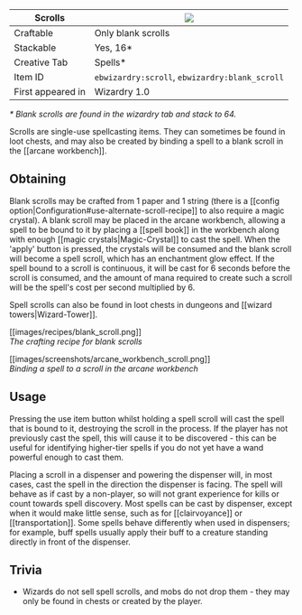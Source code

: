 | Scrolls |![](https://github.com/Electroblob77/Wizardry/blob/1.12.2/src/main/resources/assets/ebwizardry/textures/items/scroll.png)|
|---|---|
| Craftable | Only blank scrolls |
| Stackable | Yes, 16* |
| Creative Tab | Spells* |
| Item ID | `ebwizardry:scroll`, `ebwizardry:blank_scroll` |
| First appeared in | Wizardry 1.0 |

_* Blank scrolls are found in the wizardry tab and stack to 64._

Scrolls are single-use spellcasting items. They can sometimes be found in loot chests, and may also be created by binding a spell to a blank scroll in the [[arcane workbench]].

## Obtaining
Blank scrolls may be crafted from 1 paper and 1 string (there is a [[config option|Configuration#use-alternate-scroll-recipe]] to also require a magic crystal). A blank scroll may be placed in the arcane workbench, allowing a spell to be bound to it by placing a [[spell book]] in the workbench along with enough [[magic crystals|Magic-Crystal]] to cast the spell. When the 'apply' button is pressed, the crystals will be consumed and the blank scroll will become a spell scroll, which has an enchantment glow effect. If the spell bound to a scroll is continuous, it will be cast for 6 seconds before the scroll is consumed, and the amount of mana required to create such a scroll will be the spell's cost per second multiplied by 6.

Spell scrolls can also be found in loot chests in dungeons and [[wizard towers|Wizard-Tower]].

[[images/recipes/blank_scroll.png]]  
_The crafting recipe for blank scrolls_

[[images/screenshots/arcane_workbench_scroll.png]]  
_Binding a spell to a scroll in the arcane workbench_

## Usage
Pressing the use item button whilst holding a spell scroll will cast the spell that is bound to it, destroying the scroll in the process. If the player has not previously cast the spell, this will cause it to be discovered - this can be useful for identifying higher-tier spells if you do not yet have a wand powerful enough to cast them.

Placing a scroll in a dispenser and powering the dispenser will, in most cases, cast the spell in the direction the dispenser is facing. The spell will behave as if cast by a non-player, so will not grant experience for kills or count towards spell discovery. Most spells can be cast by dispenser, except when it would make little sense, such as for [[clairvoyance]] or [[transportation]]. Some spells behave differently when used in dispensers; for example, buff spells usually apply their buff to a creature standing directly in front of the dispenser.

## Trivia
- Wizards do not sell spell scrolls, and mobs do not drop them - they may only be found in chests or created by the player.